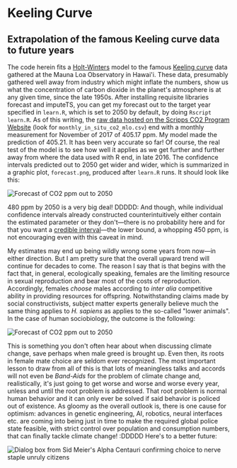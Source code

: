 # Keeling Curve
## Extrapolation of the famous Keeling curve data to future years

The code herein fits a [Holt-Winters](https://www.otexts.org/fpp/7/5) model to
the famous [Keeling curve](https://scripps.ucsd.edu/programs/keelingcurve/)
data gathered at the Mauna Loa Observatory in Hawai'i. These data, presumably
gathered well away from industry which might inflate the numbers, show us what
the concentration of carbon dioxide in the planet's atmosphere is at any given
time, since the late 1950s. After installing requisite libraries forecast and
imputeTS, you can get my forecast out to the target year specified in
`learn.R`, which is set to 2050 by default, by doing `Rscript learn.R`. As of
this writing, the [raw data hosted on the Scripps CO2 Program
Website](http://scrippsco2.ucsd.edu/data/atmospheric_co2/primary_mlo_co2_record)
(look for `monthly_in_situ_co2_mlo.csv`) end with a monthly measurement for
November of 2017 of 405.17 ppm. My model made the prediction of 405.21. It has
been very accurate so far! Of course, the real test of the model is to see how
well it applies as we get further and further away from where the data used
with R end, in late 2016. The confidence intervals predicted out to 2050 get
wider and wider, which is summarized in a graphic plot, `forecast.png`,
produced after `learn.R` runs. It should look like this:

![Forecast of CO2 ppm out to 2050](https://i.imgur.com/LoSPJfO.png "DDDDD:")

480 ppm by 2050 is a very big deal! DDDDD: And though, while individual
confidence intervals already constructed counterintuitively either contain the
estimated parameter or they don't—there is no probability here and for that you
want a [credible interval](https://en.wikipedia.org/wiki/Credible_interval)—the
lower bound, a whopping 450 ppm, is not encouraging even with this caveat in
mind.

My estimates may end up being wildly wrong some years from now—in either
direction. But I am pretty sure that the overall upward trend will continue for
decades to come. The reason I say that is that begins with the fact that, in
general, ecologically speaking, females are the limiting resource in sexual
reproduction and bear most of the costs of reproduction. Accordingly, females
*choose* males according to *inter alia* competitive ability in providing
resources for offspring.  Notwithstanding claims made by social
constructivists, subject matter experts generally believe much the same thing
applies to *H. sapiens* as applies to the so-called "lower animals". In the
case of human sociobiology, the outcome is the following:

![Forecast of CO2 ppm out to 2050](https://i.imgur.com/LoSPJfO.png "Yep, here it is again DDDDD:")

This is something you don't often hear about when discussing climate change,
save perhaps when male greed is brought up. Even then, its roots in female mate
choice are seldom ever recognized. The most important lesson to draw from all
of this is that lots of meaningless talks and accords will not even be
*Band-Aids* for the problem of climate change and, realistically, it's just
going to get worse and worse and worse every year, unless and until the root
problem is addressed. That root problem is normal human behavior and it can
only ever be solved if said behavior is policed out of existence. As gloomy as
the overall outlook is, there is one cause for optimism: advances in genetic
engineering, AI, robotics, neural interfaces etc. are coming into being just in
time to make the required global police state feasible, with strict control over
population and consumption numbers, that can finally tackle climate change!
:DDDDD Here's to a better future:

![Dialog box from Sid Meier's Alpha Centauri confirming choice to nerve staple unruly citizens](https://i.imgur.com/JlZZyI8.png "Everything went better than expected :DDDDD")
